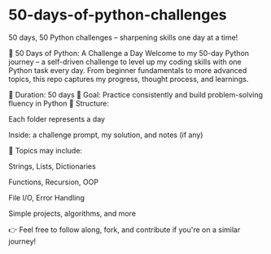 # 50-days-of-python-challenges
50 days, 50 Python challenges – sharpening skills one day at a time!

🐍 50 Days of Python: A Challenge a Day
Welcome to my 50-day Python journey – a self-driven challenge to level up my coding skills with one Python task every day.
From beginner fundamentals to more advanced topics, this repo captures my progress, thought process, and learnings.

📅 Duration: 50 days
🧠 Goal: Practice consistently and build problem-solving fluency in Python
📂 Structure:

Each folder represents a day

Inside: a challenge prompt, my solution, and notes (if any)

🔧 Topics may include:

Strings, Lists, Dictionaries

Functions, Recursion, OOP

File I/O, Error Handling

Simple projects, algorithms, and more

👉 Feel free to follow along, fork, and contribute if you're on a similar journey!

